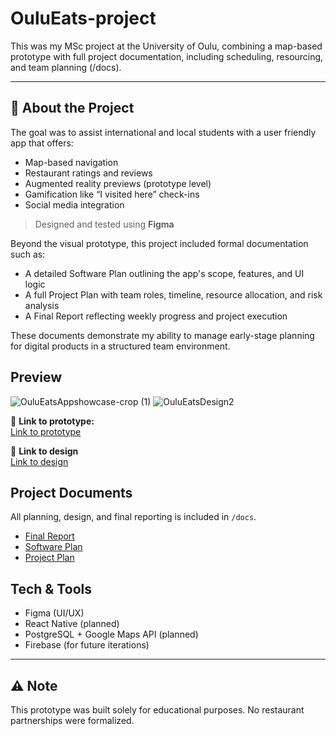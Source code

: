 # OuluEats-project

This was my MSc project at the University of Oulu, combining a map-based prototype with full project documentation, including scheduling, resourcing, and team planning (/docs).

---

## 📌 About the Project

The goal was to assist international and local students with a user friendly app that offers:
- Map-based navigation
- Restaurant ratings and reviews
- Augmented reality previews (prototype level)
- Gamification like “I visited here” check-ins
- Social media integration

> Designed and tested using **Figma**

Beyond the visual prototype, this project included formal documentation such as:

- A detailed Software Plan outlining the app's scope, features, and UI logic
- A full Project Plan with team roles, timeline, resource allocation, and risk analysis
- A Final Report reflecting weekly progress and project execution

These documents demonstrate my ability to manage early-stage planning for digital products in a structured team environment.

## Preview

![OuluEatsAppshowcase-crop (1)](https://github.com/user-attachments/assets/f436641d-e6e9-4e7b-8887-276694ce8157) 
![OuluEatsDesign2](https://github.com/user-attachments/assets/abb3db2d-0f0c-495f-8f00-d262b09a7fc6)


📍 **Link to prototype:**  
[Link to prototype](https://www.figma.com/proto/HAfwJjl4Dl33Z26Yy2fJkn/Oulu-Eats-project?node-id=1-77&p=f&t=LxCJwsCInHlfddra-1&scaling=scale-down&content-scaling=fixed&page-id=1%3A11&starting-point-node-id=1%3A77)

📍 **Link to design**  
[Link to design](https://www.figma.com/design/HAfwJjl4Dl33Z26Yy2fJkn/Oulu-Eats-project?node-id=1-11&t=nuCKudrV76JTFj36-1)


##  Project Documents

All planning, design, and final reporting is included in `/docs`.

- [Final Report](/docs/Final-Report.pdf)
- [Software Plan](/docs/Software-Plan.pdf)
- [Project Plan](/docs/Project-Plan.pdf)

## Tech & Tools

- Figma (UI/UX)
- React Native (planned)
- PostgreSQL + Google Maps API (planned)
- Firebase (for future iterations)

---

## ⚠️ Note

This prototype was built solely for educational purposes. No restaurant partnerships were formalized.

